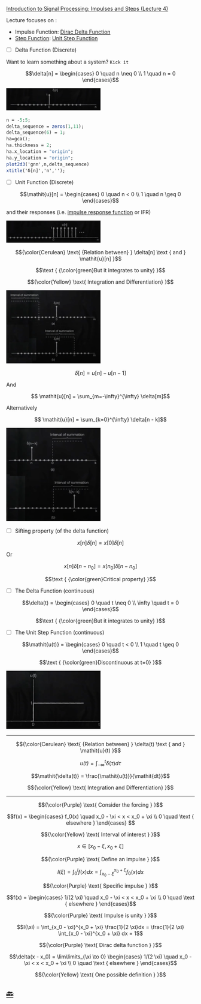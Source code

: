 [Introduction to Signal Processing: Impulses and Steps (Lecture 4)](https://youtu.be/f0DI8GHTfNI)

Lecture focuses on :
* Impulse Function: [Dirac Delta Function](https://en.wikipedia.org/wiki/Dirac_delta_function)
* [Step Function](https://en.wikipedia.org/wiki/Step_function): [Unit Step Function](https://math.mit.edu/~stoopn/18.031/stepanddelta.pdf)


- [ ] Delta Function (Discrete)

Want to learn something about a system? `Kick it`

```math
\delta[n] =
  \begin{cases}
    0 \quad n \neq 0 \\
    1 \quad n = 0
  \end{cases}
```

<img src=images/dirac-delta-function.png width='50%' height='50%' > </img>

```scilab
n = -5:5;
delta_sequence = zeros(1,11);
delta_sequence(6) = 1;
ha=gca();
ha.thickness = 2;
ha.x_location = "origin";
ha.y_location = "origin";
plot2d3('gnn',n,delta_sequence)
xtitle('δ[n]','n','');
```

- [ ] Unit Function (Discrete)

```math
\mathit{u}[n] =
  \begin{cases}
    0 \quad n < 0 \\
    1 \quad n \geq 0
  \end{cases}
```


and their responses (i.e. [impulse response function](https://en.wikipedia.org/wiki/Impulse_response) or IFR)

<img src=images/unit-step-function.png width='50%' height='50%' > </img>  

```math
{\color{Cerulean} \text{ {Relation between} } \delta[n] \text { and } \mathit{u}[n] }
```

```math
\text { {\color{green}But it integrates to unity} }
```

```math
{\color{Yellow} \text{ Integration and Differentiation} }
```

<img src=images/relation-delta-unit-function.png width='50%' height='50%' > </img>  

```math
\delta[n] = \mathit{u}[n] - \mathit{u}[n - 1]
```

And

```math
 \mathit{u}[n] = \sum_{m=-\infty}^{\infty} \delta[m]
```

Alternatively

```math
 \mathit{u}[n] = \sum_{k=0}^{\infty} \delta[n - k]
```

<img src=images/interval-of-summation.png width='50%' height='50%' > </img>

- [ ] Sifting property (of the delta function)

```math
\mathit{x}[n]\delta[n] = \mathit{x}[0]\delta[n]
```

Or 

```math
\mathit{x}[n]\delta[n - n_0] = \mathit{x}[n_0]\delta[n - n_0]
```

```math
\text { {\color{green}Critical property} }
```

- [ ] The Delta Function (continuous)

```math
\delta(t) =
  \begin{cases}
    0 \quad t \neq 0 \\
    \infty \quad t = 0
  \end{cases}
```

```math
\text { {\color{green}But it integrates to unity} }
```

- [ ] The Unit Step Function (continuous)

```math
\mathit{u(t)} =
  \begin{cases}
    0 \quad t < 0 \\
    1 \quad t \geq 0
  \end{cases}
```

```math
\text { {\color{green}Discontinuous at t=0} }
```

<img src=images/unit-step-continuous.png width='50%' height='50%' > </img>

---

```math
{\color{Cerulean} \text{ {Relation between} } \delta(t) \text { and } \mathit{u}(t) }
```

```math
\mathit{u(t)} = \int_{-\infty}^{t} \delta(\tau)\mathit{d\tau}
```

```math
\mathit{\delta(t)} = \frac{\mathit{u(t)}}{\mathit{dt}}
```


```math
{\color{Yellow} \text{ Integration and Differentiation} }
```

---

```math
{\color{Purple} \text{ Consider the forcing } }
```

```math
f(x) =
  \begin{cases}
    f_0(x) \quad x_0 - \xi < x < x_0 + \xi \\
    0 \quad \text { elsewhere }
  \end{cases}

```

```math
{\color{Yellow} \text{ Interval of interest } }
```

```math
x \in [ x_0 - \xi, x_0 + \xi ]
```

```math
{\color{Purple} \text{ Define an impulse } }
```

```math
I(\xi) = \int_{0}^{l} f(x)dx = \int_{x_0 - \xi}^{x_0 + \xi} f_0(x)dx
```

```math
{\color{Purple} \text{ Specific impulse } }
```

```math
f(x) =
  \begin{cases}
    1/(2 \xi) \quad x_0 - \xi < x < x_0 + \xi \\
    0 \quad \text { elsewhere }
  \end{cases}
```

```math
{\color{Purple} \text{ Impulse is unity } }
```

```math
I(\xi) = \int_{x_0 - \xi}^{x_0 + \xi} \frac{1}{2 \xi}dx = \frac{1}{2 \xi} \int_{x_0 - \xi}^{x_0 + \xi} dx = 1
```

```math
{\color{Purple} \text{ Dirac delta function } }
```

```math
\delta(x - x_0) = \lim\limits_{\xi \to 0}
  \begin{cases}
    1/(2 \xi) \quad x_0 - \xi < x < x_0 + \xi \\
    0 \quad \text { elsewhere }
  \end{cases}
```

```math
{\color{Yellow} \text{ One possible definition } }
```




## [:back: ](../#round_pushpin-signal-processing-an-introduction)

